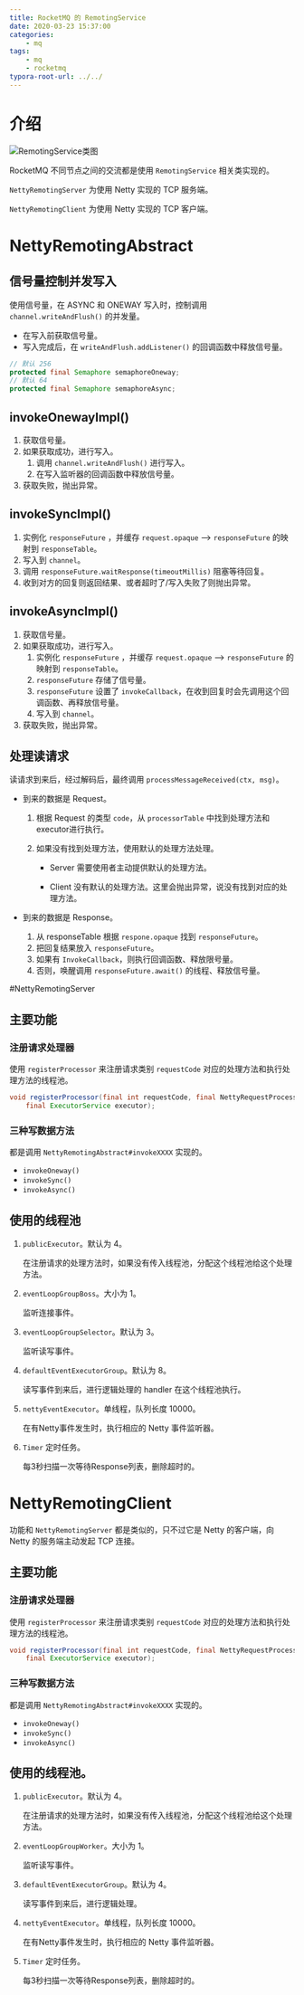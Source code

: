 ```yaml
---
title: RocketMQ 的 RemotingService
date: 2020-03-23 15:37:00
categories:
	- mq
tags:
	- mq
	- rocketmq
typora-root-url: ../../
---
```


# 介绍

![RemotingService类图](/images/RemotingService类图.svg)

RocketMQ 不同节点之间的交流都是使用 `RemotingService` 相关类实现的。

`NettyRemotingServer` 为使用 Netty 实现的 TCP 服务端。

`NettyRemotingClient` 为使用 Netty 实现的 TCP 客户端。

# NettyRemotingAbstract

## 信号量控制并发写入

使用信号量，在 ASYNC 和 ONEWAY 写入时，控制调用 `channel.writeAndFlush()` 的并发量。

- 在写入前获取信号量。
- 写入完成后，在 `writeAndFlush.addListener()` 的回调函数中释放信号量。

```java
// 默认 256
protected final Semaphore semaphoreOneway;
// 默认 64
protected final Semaphore semaphoreAsync;	
```

## invokeOnewayImpl()

1. 获取信号量。
2. 如果获取成功，进行写入。
   1. 调用 `channel.writeAndFlush()` 进行写入。
   2. 在写入监听器的回调函数中释放信号量。
3. 获取失败，抛出异常。

## invokeSyncImpl()

1. 实例化 `responseFuture` ，并缓存 `request.opaque` --> `responseFuture` 的映射到 `responseTable`。
2. 写入到 `channel`。
3. 调用 `responseFuture.waitResponse(timeoutMillis)` 阻塞等待回复。
4. 收到对方的回复则返回结果、或者超时了/写入失败了则抛出异常。

## invokeAsyncImpl()

1. 获取信号量。
2. 如果获取成功，进行写入。
   1. 实例化 `responseFuture` ，并缓存 `request.opaque` --> `responseFuture` 的映射到 `responseTable`。
   2. `responseFuture` 存储了信号量。
   3. `responseFuture` 设置了 `invokeCallback`，在收到回复时会先调用这个回调函数、再释放信号量。
   4. 写入到 `channel`。
3. 获取失败，抛出异常。

## 处理读请求

读请求到来后，经过解码后，最终调用 `processMessageReceived(ctx, msg)`。

-  到来的数据是 Request。
   1. 根据 Request 的类型 `code`，从 `processorTable` 中找到处理方法和executor进行执行。

   2. 如果没有找到处理方法，使用默认的处理方法处理。

      - Server 需要使用者主动提供默认的处理方法。

      - Client 没有默认的处理方法。这里会抛出异常，说没有找到对应的处理方法。

- 到来的数据是 Response。
  1. 从 responseTable 根据 `respone.opaque` 找到 `responseFuture`。
  2. 把回复结果放入 `responseFuture`。
  3. 如果有 `InvokeCallback`，则执行回调函数、释放限号量。
  4. 否则，唤醒调用 `responseFuture.await()` 的线程、释放信号量。

#NettyRemotingServer

## 主要功能

### 注册请求处理器

使用 `registerProcessor` 来注册请求类别 `requestCode` 对应的处理方法和执行处理方法的线程池。

```java
void registerProcessor(final int requestCode, final NettyRequestProcessor processor,
    final ExecutorService executor);
```

### 三种写数据方法

都是调用 `NettyRemotingAbstract#invokeXXXX` 实现的。

- `invokeOneway()`
- `invokeSync()`
- `invokeAsync()`

## 使用的线程池

1. `publicExecutor`。默认为 4。

   在注册请求的处理方法时，如果没有传入线程池，分配这个线程池给这个处理方法。

2. `eventLoopGroupBoss`。大小为 1。

   监听连接事件。

3. `eventLoopGroupSelector`。默认为 3。

   监听读写事件。

4. `defaultEventExecutorGroup`。默认为 8。

   读写事件到来后，进行逻辑处理的 handler 在这个线程池执行。

5. `nettyEventExecutor`。单线程，队列长度 10000。

   在有Netty事件发生时，执行相应的 Netty 事件监听器。

6. `Timer` 定时任务。

   每3秒扫描一次等待Response列表，删除超时的。

# NettyRemotingClient

功能和 `NettyRemotingServer` 都是类似的，只不过它是 Netty 的客户端，向 Netty 的服务端主动发起 TCP 连接。

## 主要功能

### 注册请求处理器

使用 `registerProcessor` 来注册请求类别 `requestCode` 对应的处理方法和执行处理方法的线程池。

```java
void registerProcessor(final int requestCode, final NettyRequestProcessor processor,
    final ExecutorService executor);
```

### 三种写数据方法

都是调用 `NettyRemotingAbstract#invokeXXXX` 实现的。

- `invokeOneway()`
- `invokeSync()`
- `invokeAsync()`

## 使用的线程池。

1. `publicExecutor`。默认为 4。

   在注册请求的处理方法时，如果没有传入线程池，分配这个线程池给这个处理方法。

2. `eventLoopGroupWorker`。大小为 1。

   监听读写事件。

3. `defaultEventExecutorGroup`。默认为 4。

   读写事件到来后，进行逻辑处理。
   
4. `nettyEventExecutor`。单线程，队列长度 10000。

   在有Netty事件发生时，执行相应的 Netty 事件监听器。

5. `Timer` 定时任务。

   每3秒扫描一次等待Response列表，删除超时的。

